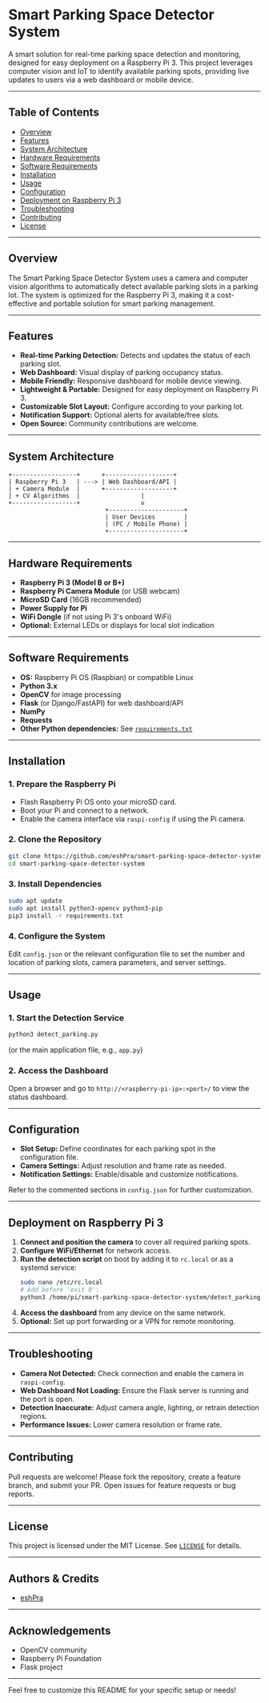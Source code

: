 # Smart Parking Space Detector System

A smart solution for real-time parking space detection and monitoring, designed for easy deployment on a Raspberry Pi 3. This project leverages computer vision and IoT to identify available parking spots, providing live updates to users via a web dashboard or mobile device.

---

## Table of Contents

- [Overview](#overview)
- [Features](#features)
- [System Architecture](#system-architecture)
- [Hardware Requirements](#hardware-requirements)
- [Software Requirements](#software-requirements)
- [Installation](#installation)
- [Usage](#usage)
- [Configuration](#configuration)
- [Deployment on Raspberry Pi 3](#deployment-on-raspberry-pi-3)
- [Troubleshooting](#troubleshooting)
- [Contributing](#contributing)
- [License](#license)

---

## Overview

The Smart Parking Space Detector System uses a camera and computer vision algorithms to automatically detect available parking slots in a parking lot. The system is optimized for the Raspberry Pi 3, making it a cost-effective and portable solution for smart parking management.

---

## Features

- **Real-time Parking Detection:** Detects and updates the status of each parking slot.
- **Web Dashboard:** Visual display of parking occupancy status.
- **Mobile Friendly:** Responsive dashboard for mobile device viewing.
- **Lightweight & Portable:** Designed for easy deployment on Raspberry Pi 3.
- **Customizable Slot Layout:** Configure according to your parking lot.
- **Notification Support:** Optional alerts for available/free slots.
- **Open Source:** Community contributions are welcome.

---

## System Architecture

```
+------------------+      +-------------------+
| Raspberry Pi 3   | ---> | Web Dashboard/API |
| + Camera Module  |      +-------------------+
| + CV Algorithms  |                 |
+------------------+                 v
                           +---------------------+
                           | User Devices        |
                           | (PC / Mobile Phone) |
                           +---------------------+
```

---

## Hardware Requirements

- **Raspberry Pi 3 (Model B or B+)**
- **Raspberry Pi Camera Module** (or USB webcam)
- **MicroSD Card** (16GB recommended)
- **Power Supply for Pi**
- **WiFi Dongle** (if not using Pi 3's onboard WiFi)
- **Optional:** External LEDs or displays for local slot indication

---

## Software Requirements

- **OS:** Raspberry Pi OS (Raspbian) or compatible Linux
- **Python 3.x**
- **OpenCV** for image processing
- **Flask** (or Django/FastAPI) for web dashboard/API
- **NumPy**
- **Requests**
- **Other Python dependencies:** See [`requirements.txt`](requirements.txt)

---

## Installation

### 1. Prepare the Raspberry Pi

- Flash Raspberry Pi OS onto your microSD card.
- Boot your Pi and connect to a network.
- Enable the camera interface via `raspi-config` if using the Pi camera.

### 2. Clone the Repository

```bash
git clone https://github.com/eshPra/smart-parking-space-detector-system.git
cd smart-parking-space-detector-system
```

### 3. Install Dependencies

```bash
sudo apt update
sudo apt install python3-opencv python3-pip
pip3 install -r requirements.txt
```

### 4. Configure the System

Edit `config.json` or the relevant configuration file to set the number and location of parking slots, camera parameters, and server settings.

---

## Usage

### 1. Start the Detection Service

```bash
python3 detect_parking.py
```
(or the main application file, e.g., `app.py`)

### 2. Access the Dashboard

Open a browser and go to `http://<raspberry-pi-ip>:<port>/` to view the status dashboard.

---

## Configuration

- **Slot Setup:** Define coordinates for each parking spot in the configuration file.
- **Camera Settings:** Adjust resolution and frame rate as needed.
- **Notification Settings:** Enable/disable and customize notifications.

Refer to the commented sections in `config.json` for further customization.

---

## Deployment on Raspberry Pi 3

1. **Connect and position the camera** to cover all required parking spots.
2. **Configure WiFi/Ethernet** for network access.
3. **Run the detection script** on boot by adding it to `rc.local` or as a systemd service:
    ```bash
    sudo nano /etc/rc.local
    # Add before 'exit 0':
    python3 /home/pi/smart-parking-space-detector-system/detect_parking.py &
    ```
4. **Access the dashboard** from any device on the same network.
5. **Optional:** Set up port forwarding or a VPN for remote monitoring.

---

## Troubleshooting

- **Camera Not Detected:** Check connection and enable the camera in `raspi-config`.
- **Web Dashboard Not Loading:** Ensure the Flask server is running and the port is open.
- **Detection Inaccurate:** Adjust camera angle, lighting, or retrain detection regions.
- **Performance Issues:** Lower camera resolution or frame rate.

---

## Contributing

Pull requests are welcome! Please fork the repository, create a feature branch, and submit your PR. Open issues for feature requests or bug reports.

---

## License

This project is licensed under the MIT License. See [`LICENSE`](LICENSE) for details.

---

## Authors & Credits

- [eshPra](https://github.com/eshPra)

---

## Acknowledgements

- OpenCV community
- Raspberry Pi Foundation
- Flask project

---

Feel free to customize this README for your specific setup or needs!
